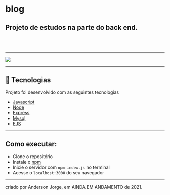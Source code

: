 # blog 
## Projeto de estudos na parte do back end.

<br>
<br>

---
<img src="#" />

---
## 🌟 Tecnologias 

Projeto foi desenvolvido com as seguintes tecnologias

- [Javascript](https://developer.mozilla.org/pt-BR/)
- [Node](https://nodejs.org/en/)
- [Express](https://expressjs.com/pt-br/)
- [Mysql](https://www.mysql.com/)
- [EJS](https://ejs.co/)

---
## Como executar:

- Clone o repositório
- Instale o [npm](https://docs.npmjs.com/downloading-and-installing-node-js-and-npm)
- Inicie o servidor com `npm index.js` no terminal
- Acesse o  `localhost:3000` do seu navegador

---


criado por Anderson Jorge,  em AINDA EM ANDAMENTO de 2021.
